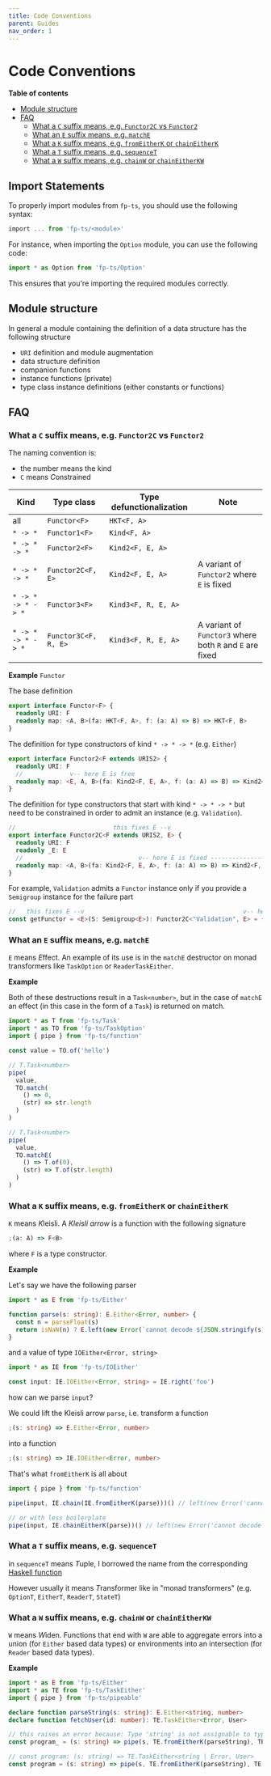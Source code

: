```yaml
---
title: Code Conventions
parent: Guides
nav_order: 1
---
```


# Code Conventions

<!-- START doctoc generated TOC please keep comment here to allow auto update -->
<!-- DON'T EDIT THIS SECTION, INSTEAD RE-RUN doctoc TO UPDATE -->

**Table of contents**

- [Module structure](#module-structure)
- [FAQ](#faq)
  - [What a `C` suffix means, e.g. `Functor2C` vs `Functor2`](#what-a-c-suffix-means-eg-functor2c-vs-functor2)
  - [What an `E` suffix means, e.g. `matchE`](#what-an-e-suffix-means-eg-matche)
  - [What a `K` suffix means, e.g. `fromEitherK` or `chainEitherK`](#what-a-k-suffix-means-eg-fromeitherk-or-chaineitherk)
  - [What a `T` suffix means, e.g. `sequenceT`](#what-a-t-suffix-means-eg-sequencet)
  - [What a `W` suffix means, e.g. `chainW` or `chainEitherKW`](#what-a-w-suffix-means-eg-chainw-or-chaineitherkw)

<!-- END doctoc generated TOC please keep comment here to allow auto update -->

## Import Statements

To properly import modules from `fp-ts`, you should use the following syntax:

```ts
import ... from 'fp-ts/<module>'
```

For instance, when importing the `Option` module, you can use the following code:

```ts
import * as Option from 'fp-ts/Option'
```

This ensures that you're importing the required modules correctly.

## Module structure

In general a module containing the definition of a data structure has the following structure

- `URI` definition and module augmentation
- data structure definition
- companion functions
- instance functions (private)
- type class instance definitions (either constants or functions)

## FAQ

### What a `C` suffix means, e.g. `Functor2C` vs `Functor2`

The naming convention is:

- the number means the kind
- `C` means *C*onstrained

| Kind               | Type class           | Type defunctionalization | Note                                                     |
| ------------------ | -------------------- | ------------------------ | -------------------------------------------------------- |
| all                | `Functor<F>`         | `HKT<F, A>`              |                                                          |
| `* -> *`           | `Functor1<F>`        | `Kind<F, A>`             |                                                          |
| `* -> * -> *`      | `Functor2<F>`        | `Kind2<F, E, A>`         |                                                          |
| `* -> * -> *`      | `Functor2C<F, E>`    | `Kind2<F, E, A>`         | A variant of `Functor2` where `E` is fixed               |
| `* -> * -> * -> *` | `Functor3<F>`        | `Kind3<F, R, E, A>`      |                                                          |
| `* -> * -> * -> *` | `Functor3C<F, R, E>` | `Kind3<F, R, E, A>`      | A variant of `Functor3` where both `R` and `E` are fixed |

**Example** `Functor`

The base definition

```ts
export interface Functor<F> {
  readonly URI: F
  readonly map: <A, B>(fa: HKT<F, A>, f: (a: A) => B) => HKT<F, B>
}
```

The definition for type constructors of kind `* -> * -> *` (e.g. `Either`)

```ts
export interface Functor2<F extends URIS2> {
  readonly URI: F
  //             v-- here E is free
  readonly map: <E, A, B>(fa: Kind2<F, E, A>, f: (a: A) => B) => Kind2<F, E, B>
}
```

The definition for type constructors that start with kind `* -> * -> *` but need to be constrained in order to admit an instance (e.g. `Validation`).

```ts
//                           this fixes E --v
export interface Functor2C<F extends URIS2, E> {
  readonly URI: F
  readonly _E: E
  //                                v-- here E is fixed ---------------v
  readonly map: <A, B>(fa: Kind2<F, E, A>, f: (a: A) => B) => Kind2<F, E, B>
}
```

For example, `Validation` admits a `Functor` instance only if you provide a `Semigroup` instance for the failure part

```ts
//   this fixes E --v                                            v-- here E is fixed
const getFunctor = <E>(S: Semigroup<E>): Functor2C<"Validation", E> = { ... }
```

### What an `E` suffix means, e.g. `matchE`

`E` means *E*ffect. An example of its use is in the `matchE` destructor on monad transformers like `TaskOption` or `ReaderTaskEither`.

**Example**

Both of these destructions result in a `Task<number>`, but in the case of `matchE` an effect (in this case in the form of a `Task`) is returned on match.

```ts
import * as T from 'fp-ts/Task'
import * as TO from 'fp-ts/TaskOption'
import { pipe } from 'fp-ts/function'

const value = TO.of('hello')

// T.Task<number>
pipe(
  value,
  TO.match(
    () => 0,
    (str) => str.length
  )
)

// T.Task<number>
pipe(
  value,
  TO.matchE(
    () => T.of(0),
    (str) => T.of(str.length)
  )
)
```

### What a `K` suffix means, e.g. `fromEitherK` or `chainEitherK`

`K` means *K*leisli. A _Kleisli arrow_ is a function with the following signature

```ts
;(a: A) => F<B>
```

where `F` is a type constructor.

**Example**

Let's say we have the following parser

```ts
import * as E from 'fp-ts/Either'

function parse(s: string): E.Either<Error, number> {
  const n = parseFloat(s)
  return isNaN(n) ? E.left(new Error(`cannot decode ${JSON.stringify(s)} to number`)) : E.right(n)
}
```

and a value of type `IOEither<Error, string>`

```ts
import * as IE from 'fp-ts/IOEither'

const input: IE.IOEither<Error, string> = IE.right('foo')
```

how can we parse `input`?

We could lift the Kleisli arrow `parse`, i.e. transform a function

```ts
;(s: string) => E.Either<Error, number>
```

into a function

```ts
;(s: string) => IE.IOEither<Error, number>
```

That's what `fromEitherK` is all about

```ts
import { pipe } from 'fp-ts/function'

pipe(input, IE.chain(IE.fromEitherK(parse)))() // left(new Error('cannot decode "foo" to number'))

// or with less boilerplate
pipe(input, IE.chainEitherK(parse))() // left(new Error('cannot decode "foo" to number'))
```

### What a `T` suffix means, e.g. `sequenceT`

in `sequenceT` means *T*uple, I borrowed the name from the corresponding [Haskell function](http://hackage.haskell.org/package/tuple-0.3.0.2/docs/Data-Tuple-Sequence.html)

However usually it means *T*ransformer like in "monad transformers" (e.g. `OptionT`, `EitherT`, `ReaderT`, `StateT`)

### What a `W` suffix means, e.g. `chainW` or `chainEitherKW`

`W` means *W*iden. Functions that end with `W` are able to aggregate errors into a union (for `Either` based data types) or environments into an intersection (for `Reader` based data types).

**Example**

```ts
import * as E from 'fp-ts/Either'
import * as TE from 'fp-ts/TaskEither'
import { pipe } from 'fp-ts/pipeable'

declare function parseString(s: string): E.Either<string, number>
declare function fetchUser(id: number): TE.TaskEither<Error, User>

// this raises an error because: Type 'string' is not assignable to type 'Error'
const program_ = (s: string) => pipe(s, TE.fromEitherK(parseString), TE.chain(fetchUser))

// const program: (s: string) => TE.TaskEither<string | Error, User>
const program = (s: string) => pipe(s, TE.fromEitherK(parseString), TE.chainW(fetchUser))
```
